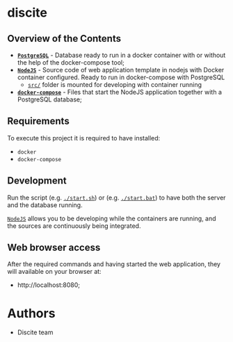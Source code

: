 # discite

## Overview of the Contents


- [**`PostgreSQL`**](postgresql) - Database ready to run in a docker container with or without the help of the docker-compose tool;
- [**`NodeJS`**](nodejs) - Source code of web application template in nodejs with Docker container configured. Ready to run in docker-compose with PostgreSQL
  - [`src/`](nodejs/src) folder is mounted for developing with container running
- [**`docker-compose`**](.) - Files that start the NodeJS application together with a PostgreSQL database;

## Requirements

To execute this project it is required to have installed:

- `docker`
- `docker-compose`

## Development

Run the script (e.g. [`./start.sh`](start.sh)) or (e.g. [`./start.bat`](start.bat)) to have both the server and the database running.

[`NodeJS`](nodejs) allows you to be developing while the containers are running, and the sources are continuously being integrated.

## Web browser access

After the required commands and having started the web application, they will available on your browser at:

- http://localhost:8080;

# Authors

- Discite team